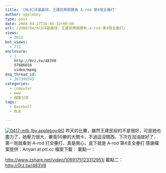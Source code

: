 ```yaml
---
title: '[MLB]洋基贏球，王建民無關勝負 A-rod 第4發全壘打'
author: appleboy
type: post
date: 2008-04-17T16:45:12+00:00
url: /2008/04/mlb洋基贏球，王建民無關勝負-a-rod-第4發全壘打/
views:
  - 3832
bot_views:
  - 711
enclosure:
  - |
    http://0rz.tw/483V8
    57686016
    video/mpeg
dsq_thread_id:
  - 267396545
categories:
  - computer
  - www
  - 檔案分享
tags:
  - Baseball
  - MLB

---
```

[<img src="https://i2.wp.com/farm3.static.flickr.com/2389/2421432264_ce41faa0ef.jpg?resize=500%2C371&#038;ssl=1" title="0417-mlb (by appleboy46)" alt="0417-mlb (by appleboy46)" data-recalc-dims="1" />][1] 昨天的比賽，雖然王建民投的不是很好，可是她也盡力了，她壓力很大，畢竟50勝的大關卡，不過這沒關西，下次在加油就好了，第一局就看到 A-rod 打全壘打，真是開心，底下就是 A-rod 第4支全壘打 <!--more--> 感謝檔案提供：Ariyari at ptt.cc 檔案下載： 載點一：

<http://www.zshare.net/video/1069175123312951/> 載點二：<http://0rz.tw/483V8>

 [1]: https://www.flickr.com/photos/appleboy/2421432264/ "0417-mlb (by appleboy46)"